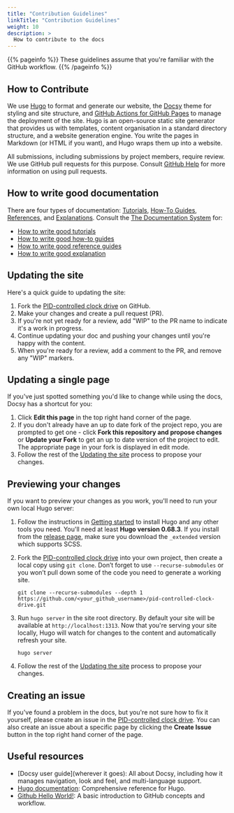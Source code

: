 ```yaml
---
title: "Contribution Guidelines"
linkTitle: "Contribution Guidelines"
weight: 10
description: >
  How to contribute to the docs
---
```


{{% pageinfo %}}
These guidelines assume that you're familiar with the GitHub workflow.
{{% /pageinfo %}}

## How to Contribute

We use [Hugo](https://gohugo.io/) to format and generate our website, the
[Docsy](https://github.com/google/docsy) theme for styling and site structure, 
and [GitHub Actions for GitHub Pages](https://github.com/peaceiris/actions-gh-pages) to manage the deployment of the site. 
Hugo is an open-source static site generator that provides us with templates, 
content organisation in a standard directory structure, and a website generation 
engine. You write the pages in Markdown (or HTML if you want), and Hugo wraps them up into a website.

All submissions, including submissions by project members, require review. We
use GitHub pull requests for this purpose. Consult
[GitHub Help](https://help.github.com/articles/about-pull-requests/) for more
information on using pull requests.

## How to write good documentation

There are four types of documentation: [Tutorials](https://documentation.divio.com/tutorials), [How-To Guides](https://documentation.divio.com/how-to-guides/), [References](https://documentation.divio.com/reference/), and [Explanations](https://documentation.divio.com/explanation/#). 
Consult the [The Documentation System](https://documentation.divio.com/) for:
* [How to write good tutorials](https://documentation.divio.com/tutorials/#how-to-write-good-tutorials)
* [How to write good how-to guides](https://documentation.divio.com/how-to-guides/#how-to-write-good-how-to-guides)
* [How to write good reference guides](https://documentation.divio.com/reference/#how-to-write-good-reference-guides)
* [How to write good explanation](https://documentation.divio.com/explanation/#how-to-write-good-explanation)

## Updating the site

Here's a quick guide to updating the site:

1. Fork the [PID-controlled clock drive](https://github.com/303adastra/pid-controlled-clock-drive) on GitHub.
1. Make your changes and create a pull request (PR).
1. If you're not yet ready for a review, add "WIP" to the PR name to indicate 
  it's a work in progress.
1. Continue updating your doc and pushing your changes until you're happy with 
  the content.
1. When you're ready for a review, add a comment to the PR, and remove any
  "WIP" markers.

## Updating a single page

If you've just spotted something you'd like to change while using the docs, Docsy has a shortcut for you:

1. Click **Edit this page** in the top right hand corner of the page.
1. If you don't already have an up to date fork of the project repo, you are prompted to get one - click **Fork this repository and propose changes** or **Update your Fork** to get an up to date version of the project to edit. The appropriate page in your fork is displayed in edit mode.
1. Follow the rest of the [Updating the site](#updating-the-site) process to propose your changes.

## Previewing your changes

If you want to preview your changes as you work, you'll need to run your own local Hugo server:

1. Follow the instructions in [Getting started](https://gohugo.io/getting-started/installing/) to install Hugo and any other tools you need. You'll need at least **Hugo version 0.68.3**.
  If you install from the [release page](https://github.com/gohugoio/hugo/releases),
  make sure you download the `_extended` version which supports SCSS.
1. Fork the [PID-controlled clock drive](https://github.com/303adastra/pid-controlled-clock-drive) into your own project, then create a local copy using `git clone`. Don’t forget to use `--recurse-submodules` or you won’t pull down some of the code you need to generate a working site.

    ```
    git clone --recurse-submodules --depth 1 https://github.com/<your_github_username>/pid-controlled-clock-drive.git
    ```

1. Run `hugo server` in the site root directory. By default your site will be available at `http://localhost:1313`. Now that you're serving your site locally, Hugo will watch for changes to the content and automatically refresh your site.

    ```
    hugo server
    ```

1. Follow the rest of the [Updating the site](#updating-the-site) process to propose your changes.

## Creating an issue

If you've found a problem in the docs, but you're not sure how to fix it yourself, please create an issue in the [PID-controlled clock drive](https://github.com/303adastra/pid-controlled-clock-drive). You can also create an issue about a specific page by clicking the **Create Issue** button in the top right hand corner of the page.

## Useful resources

* [Docsy user guide](wherever it goes): All about Docsy, including how it manages navigation, look and feel, and multi-language support.
* [Hugo documentation](https://gohugo.io/documentation/): Comprehensive reference for Hugo.
* [Github Hello World!](https://guides.github.com/activities/hello-world/): A basic introduction to GitHub concepts and workflow.
